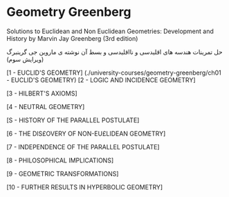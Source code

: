 # Geometry Greenberg

Solutions to Euclidean and Non Euclidean Geometries: Development and History by Marvin Jay Greenberg (3rd edition)

حل تمرینات هندسه های اقلیدسی و نااقلیدسی و بسط آن  نوشته ی ماروین جی گرینبرگ (ویرایش سوم)

[1 - EUCLID'S GEOMETRY]
(./university-courses/geometry-greenberg/ch01 - EUCLID'S GEOMETRY)
[2 - LOGIC AND INCIDENCE GEOMETRY]

[3 - HILBERT'S AXIOMS]

[4 - NEUTRAL GEOMETRY]

[S - HISTORY OF THE PARALLEL POSTULATE]

[6 - THE DIS£OVERY OF NON-EU£LIDEAN GEOMETRY]

[7 - INDEPENDENCE OF THE PARALLEL POSTULATE]

[8 - PHILOSOPHICAL IMPLICATIONS]

[9 - GEOMETRIC TRANSFORMATIONS]

[10 - FURTHER RESULTS IN HYPERBOLIC GEOMETRY]
